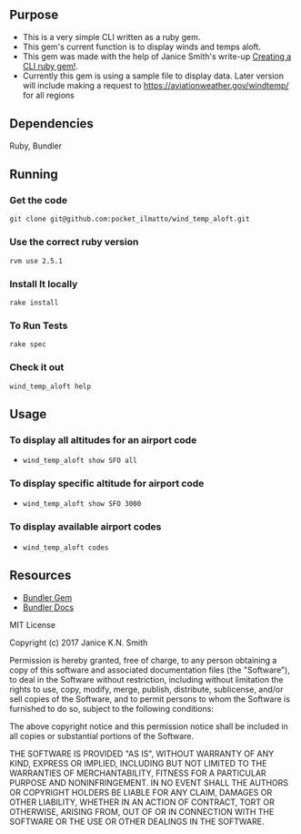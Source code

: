 ## Purpose
* This is a very simple CLI written as a ruby gem.
* This gem's current function is to display winds and temps aloft.
* This gem was made with the help of Janice Smith's write-up [Creating a CLI ruby gem!](https://medium.com/@theorynest/creating-a-cli-ruby-gem-1dbf0990652b#.bx85273tb).
* Currently this gem is using a sample file to display data. Later version will include making a request to https://aviationweather.gov/windtemp/ for all regions

## Dependencies

Ruby, Bundler

## Running
### Get the code
`git clone git@github.com:pocket_ilmatto/wind_temp_aloft.git`

### Use the correct ruby version
`rvm use 2.5.1`

### Install It locally
`rake install`

### To Run Tests
`rake spec`

### Check it out
`wind_temp_aloft help`

## Usage
### To display all altitudes for an airport code

- `wind_temp_aloft show SFO all`

### To display specific altitude for airport code

- `wind_temp_aloft show SFO 3000`

### To display available airport codes

- `wind_temp_aloft codes`

## Resources
* [Bundler Gem](https://github.com/bundler/bundler)
* [Bundler Docs](http://bundler.io/v1.14/man/bundle-gem.1.html)

MIT License

Copyright (c) 2017 Janice K.N. Smith

Permission is hereby granted, free of charge, to any person obtaining a copy of this software and associated documentation files (the "Software"), to deal in the Software without restriction, including without limitation the rights to use, copy, modify, merge, publish, distribute, sublicense, and/or sell copies of the Software, and to permit persons to whom the Software is furnished to do so, subject to the following conditions:

The above copyright notice and this permission notice shall be included in all copies or substantial portions of the Software.

THE SOFTWARE IS PROVIDED "AS IS", WITHOUT WARRANTY OF ANY KIND, EXPRESS OR IMPLIED, INCLUDING BUT NOT LIMITED TO THE WARRANTIES OF MERCHANTABILITY, FITNESS FOR A PARTICULAR PURPOSE AND NONINFRINGEMENT. IN NO EVENT SHALL THE AUTHORS OR COPYRIGHT HOLDERS BE LIABLE FOR ANY CLAIM, DAMAGES OR OTHER LIABILITY, WHETHER IN AN ACTION OF CONTRACT, TORT OR OTHERWISE, ARISING FROM, OUT OF OR IN CONNECTION WITH THE SOFTWARE OR THE USE OR OTHER DEALINGS IN THE SOFTWARE.